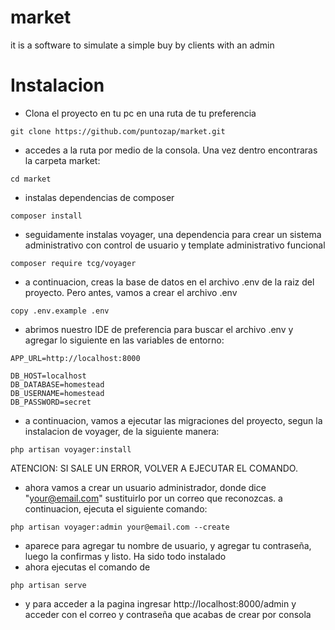 # market
it is a software to simulate a simple buy by clients with an admin
# Instalacion
- Clona el proyecto en tu pc en una ruta de tu preferencia
```
git clone https://github.com/puntozap/market.git
```
- accedes a la ruta por medio de la consola. Una vez dentro encontraras la carpeta market:
```
cd market
```
- instalas dependencias de composer
```
composer install
```
- seguidamente instalas voyager, una dependencia para crear un sistema administrativo con control de usuario y template administrativo funcional
```
composer require tcg/voyager
```
- a continuacion, creas la base de datos en el archivo .env de la raiz del proyecto. Pero antes, vamos a crear el archivo .env
```
copy .env.example .env
```
- abrimos nuestro IDE de preferencia para buscar el archivo .env y agregar lo siguiente en las variables de entorno:
```
APP_URL=http://localhost:8000

DB_HOST=localhost
DB_DATABASE=homestead
DB_USERNAME=homestead
DB_PASSWORD=secret
```
- a continuacion, vamos a ejecutar las migraciones del proyecto, segun la instalacion de voyager, de la siguiente manera:
```
php artisan voyager:install
```
ATENCION: SI SALE UN ERROR, VOLVER A EJECUTAR EL COMANDO.
- ahora vamos a crear un usuario administrador, donde dice "your@email.com" sustituirlo por un correo que reconozcas. a continuacion, ejecuta el siguiente comando:
```
php artisan voyager:admin your@email.com --create
```
- aparece para agregar tu nombre de usuario, y agregar tu contraseña, luego la confirmas y listo. Ha sido todo instalado
- ahora ejecutas el comando de
```
php artisan serve
```
- y para acceder a la pagina ingresar http://localhost:8000/admin y acceder con el correo y contraseña que acabas de crear por consola

